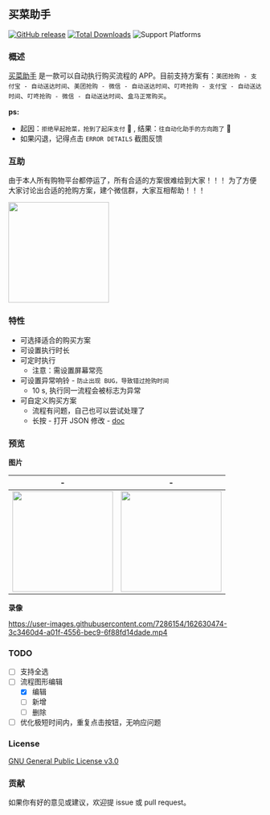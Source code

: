 ## 买菜助手

[![GitHub release](https://img.shields.io/github/v/release/universeindream/MaiCaiAssistant.svg)](https://github.com/universeindream/MaiCaiAssistant/releases) [![Total Downloads](https://img.shields.io/github/downloads/universeindream/MaiCaiAssistant/total.svg)](https://github.com/universeindream/MaiCaiAssistant/releases/latest/download/app-release.apk) ![Support Platforms](https://img.shields.io/badge/platform-android-blue)

### 概述

[买菜助手](https://github.com/universeindream/MaiCaiAssistant) 是一款可以自动执行购买流程的 APP。目前支持方案有：`美团抢购 - 支付宝 - 自动送达时间`、`美团抢购 - 微信 - 自动送达时间`、`叮咚抢购 - 支付宝 - 自动送达时间`、`叮咚抢购 - 微信 - 自动送达时间`、`盒马正常购买`。

**ps:**

- 起因：`拒绝早起抢菜，抢到了起床支付` :rofl: , 结果：`往自动化助手的方向跑了` :zany_face:
- 如果闪退，记得点击 `ERROR DETAILS` 截图反馈

### 互助

由于本人所有购物平台都停运了，所有合适的方案很难给到大家！！！
为了方便大家讨论出合适的抢购方案，建个微信群，大家互相帮助！！！

<img src="https://user-images.githubusercontent.com/7286154/163676248-d7a02cf3-cc34-49ae-af50-b3da30b4d76e.png" width="200">


### 特性

- 可选择适合的购买方案
- 可设置执行时长
- 可定时执行
   - 注意：需设置屏幕常亮
- 可设置异常响铃 - `防止出现 BUG，导致错过抢购时间`
   - 10 s, 执行同一流程会被标志为异常
- 可自定义购买方案
   - 流程有问题，自己也可以尝试处理了 
   - 长按 -  打开 JSON 修改 - [doc](https://github.com/universeindream/MaiCaiAssistant/wiki/%E6%B5%81%E7%A8%8B%E9%85%8D%E7%BD%AE)

### 预览

**图片**

| -  | - |
| ------------- | ------------- |
| <img src="https://user-images.githubusercontent.com/7286154/162630173-52a6101e-77e8-44ac-8645-a84e370f58f1.png" width="200" >  | <img src="https://user-images.githubusercontent.com/7286154/162630225-2f3df5c2-3d6f-4ea5-ab37-30136b5ec515.png" width="200" > |


**录像**


https://user-images.githubusercontent.com/7286154/162630474-3c3460d4-a01f-4556-bec9-6f88fd14dade.mp4


### TODO

- [ ] 支持全选
- [ ] 流程图形编辑
   - [x] 编辑
   - [ ] 新增
   - [ ] 删除
- [ ] 优化极短时间内，重复点击按钮，无响应问题

### License

[GNU General Public License v3.0](https://github.com/universeindream/MaiCaiAssistant/blob/main/LICENSE)


### 贡献

如果你有好的意见或建议，欢迎提 issue 或 pull request。
